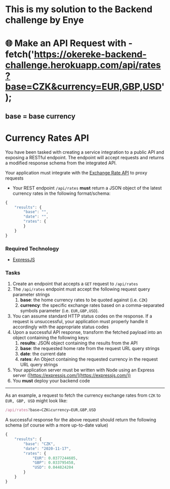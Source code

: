 # This is my solution to the Backend challenge by Enye

# 🌐 Make an API Request with - fetch('https://okereke-backend-challenge.herokuapp.com/api/rates?base=CZK&currency=EUR,GBP,USD');

## base = base currency


# Currency Rates API

You have been tasked with creating a service integration to a public API and exposing a RESTful endpoint. The endpoint will accept requests and returns a modified response schema from the integrated API.

Your application must integrate with the [Exchange Rate API](https://api.exchangeratesapi.io/latest) to proxy requests

- Your REST endpoint `/api/rates` **must** return a JSON object of the latest currency rates in the following format/schema:

```jsx
{
    "results": {
        "base": "",
        "date": "",
        "rates": {
        }
    }
}
```

### Required Technology

- [ExpressJS](https://expressjs.com/)

### Tasks

1. Create an endpoint that accepts a `GET` request to `/api/rates`
2. The `/api/rates` endpoint must accept the following request query parameter strings
   1. **base**: the home currency rates to be quoted against (i.e. `CZK`)
   2. **currency**: the specific exchange rates based on a comma-separated symbols parameter (i.e. `EUR,GBP,USD`).
3. You can assume standard HTTP status codes on the response. If a request is unsuccessful, your application must properly handle it accordingly with the appropriate status codes
4. Upon a successful API response, transform the fetched payload into an object containing the following keys:
   1. **results**: JSON object containing the results from the API
   2. **base**: the requested home rate from the request URL query strings
   3. **date**: the current date
   4. **rates**: An Object containing the requested currency in the request URL query strings
5. Your application server must be written with Node using an Express server ([https://expressjs.com/](https://expressjs.com/))
6. You **must** deploy your backend code

---

As an example, a request to fetch the currency exchange rates from `CZK` to `EUR, GBP, USD` might look like:

```jsx
/api/rates?base=CZK&currency=EUR,GBP,USD
```

A successful response for the above request should return the following schema (of course with a more up-to-date value)

```jsx
{
    "results": {
        "base": "CZK",
        "date": "2020-11-17",
        "rates": {
            "EUR": 0.0377244605,
            "GBP": 0.033795458,
            "USD": 0.044824204
        }
    }
}
```
